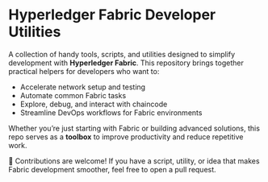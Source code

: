 # Hyperledger Fabric Developer Utilities

A collection of handy tools, scripts, and utilities designed to simplify development with **Hyperledger Fabric**.
This repository brings together practical helpers for developers who want to:

* Accelerate network setup and testing
* Automate common Fabric tasks
* Explore, debug, and interact with chaincode
* Streamline DevOps workflows for Fabric environments

Whether you’re just starting with Fabric or building advanced solutions, this repo serves as a **toolbox** to improve productivity and reduce repetitive work.

🚀 Contributions are welcome! If you have a script, utility, or idea that makes Fabric development smoother, feel free to open a pull request.
